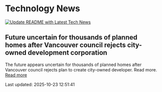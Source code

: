 # Technology News

[![Update README with Latest Tech News](https://github.com/tcdtist/daily-tech-digest/actions/workflows/main.yml/badge.svg)](https://github.com/tcdtist/daily-tech-digest/actions/workflows/main.yml)

## Future uncertain for thousands of planned homes after Vancouver council rejects city-owned development corporation
The future appears uncertain for thousands of planned homes after Vancouver council rejects plan to create city-owned developer. Read more.
[Read more](https://theprovince.com/opinion/columnists/future-uncertain-for-thousands-of-planned-homes-after-vancouver-council-rejects-city-owned-development-corporation/wcm/89046155-2fa1-4c6e-8acd-19fba53fe0bc)



Last updated: 2025-10-23 12:51:41